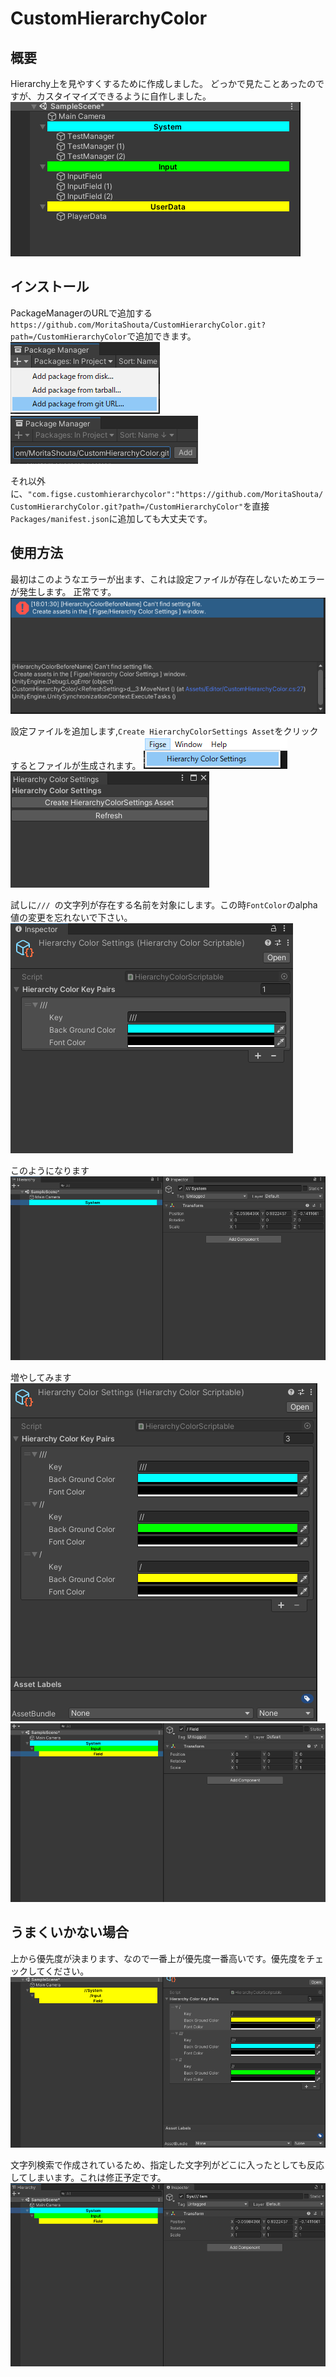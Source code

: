 # CustomHierarchyColor

## 概要
Hierarchy上を見やすくするために作成しました。
どっかで見たことあったのですが、カスタイマイズできるように自作しました。
![Summary Image](IMG/summary.png)
## インストール
PackageManagerのURLで追加する
`https://github.com/MoritaShouta/CustomHierarchyColor.git?path=/CustomHierarchyColor`で追加できます。
![UMP Image](IMG/UMP-URL.png)
![UMP Image 2](IMG/UMP-InputURL.png)

それ以外に、`"com.figse.customhierarchycolor":"https://github.com/MoritaShouta/CustomHierarchyColor.git?path=/CustomHierarchyColor"`を直接`Packages/manifest.json`に追加しても大丈夫です。

## 使用方法
最初はこのようなエラーが出ます、これは設定ファイルが存在しないためエラーが発生します。
正常です。
![Start Image](IMG/start.png)

設定ファイルを追加します,`Create HierarchyColorSettings Asset`をクリックするとファイルが生成されます。
![Window Image](IMG/Window.png)
![Window Image2](IMG/Window2.png)

試しに`/// `の文字列が存在する名前を対象にします。この時`FontColor`のalpha値の変更を忘れないで下さい。
![Window Setting](IMG/WindowSetting.png)

このようになります
![Window Setting 2](IMG/WindowSetting2.png)

増やしてみます
![Window Setting 3](IMG/WindowSetting3.png)
![Window Setting 4](IMG/WindowSetting4.png)

## うまくいかない場合
上から優先度が決まります、なので一番上が優先度一番高いです。優先度をチェックしてください。
![Error Image](IMG/Error.png)

文字列検索で作成されているため、指定した文字列がどこに入ったとしても反応してしまいます。これは修正予定です。
![Error Image 2](IMG/Error2.png)